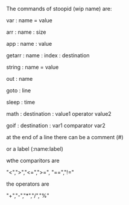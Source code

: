 The commands of stoopid (wip name) are:

var : name = value

arr : name : size

app : name : value

getarr : name : index : destination

string : name = value

out : name

goto : line

sleep : time

math : destination : value1 operator value2

goif : destination : var1  comparator  var2 


at the end of a line there can be a comment (#)

or a label (:name:label)

wthe comparitors are

"<",">","<=",">=", "==","!="

the operators are

"+","-","*","/","%"
